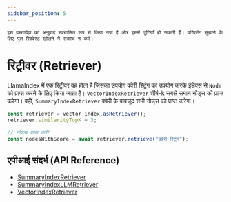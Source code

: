 ```yaml
---
sidebar_position: 5
---
```


`इस दस्तावेज़ का अनुवाद स्वचालित रूप से किया गया है और इसमें त्रुटियाँ हो सकती हैं। परिवर्तन सुझाने के लिए पुल रिक्वेस्ट खोलने में संकोच न करें।`

# रिट्रीवर (Retriever)

LlamaIndex में एक रिट्रीवर वह होता है जिसका उपयोग क्वेरी स्ट्रिंग का उपयोग करके इंडेक्स से `Node` को प्राप्त करने के लिए किया जाता है। `VectorIndexRetriever` शीर्ष-k सबसे समान नोड्स को प्राप्त करेगा। वहीं, `SummaryIndexRetriever` क्वेरी के बावजूद सभी नोड्स को प्राप्त करेगा।

```typescript
const retriever = vector_index.asRetriever();
retriever.similarityTopK = 3;

// नोड्स प्राप्त करें!
const nodesWithScore = await retriever.retrieve("क्वेरी स्ट्रिंग");
```

## एपीआई संदर्भ (API Reference)

- [SummaryIndexRetriever](../../api/classes/SummaryIndexRetriever.md)
- [SummaryIndexLLMRetriever](../../api/classes/SummaryIndexLLMRetriever.md)
- [VectorIndexRetriever](../../api/classes/VectorIndexRetriever.md)
